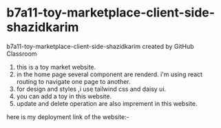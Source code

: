 # b7a11-toy-marketplace-client-side-shazidkarim
b7a11-toy-marketplace-client-side-shazidkarim created by GitHub Classroom

1. this is a toy market website.
2. in the home page several component are renderd. i'm using react routing to navigate one page to another.
3. for design and styles ,i use tailwind css and daisy ui.
4. you can add a toy in this website.
5. update and delete operation are also imprement in this website.

here is my deployment link of the website:- 
